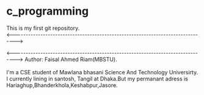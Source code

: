 # c_programming<br>
This is my first git repository.<br>
<------------------------------------------------------------------------------->

<------------------------------------------------------------------------------->
Author: Faisal Ahmed Riam(MBSTU).<br>
<br>
I'm a CSE student of Mawlana bhasani Science And Technology Universirty.<br>
I currently lining in santosh, Tangil at Dhaka.But my permanant adress is Hariaghup,Bhanderkhola,Keshabpur,Jasore.<br>
